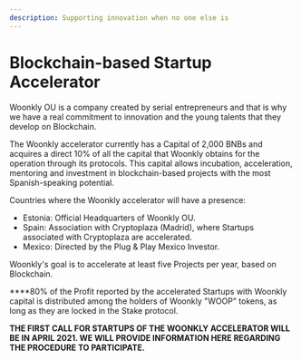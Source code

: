 ```yaml
---
description: Supporting innovation when no one else is
---
```


# Blockchain-based Startup Accelerator

Woonkly OU is a company created by serial entrepreneurs and that is why we have a real commitment to innovation and the young talents that they develop on Blockchain.  
  
The Woonkly accelerator currently has a Capital of 2,000 BNBs and acquires a direct 10% of all the capital that Woonkly obtains for the operation through its protocols. This capital allows incubation, acceleration, mentoring and investment in blockchain-based projects with the most Spanish-speaking potential.  
  
Countries where the Woonkly accelerator will have a presence:

* Estonia: Official Headquarters of Woonkly OU.
* Spain: Association with Cryptoplaza \(Madrid\), where Startups associated with Cryptoplaza are accelerated.
* Mexico: Directed by the Plug & Play Mexico Investor.

Woonkly's goal is to accelerate at least five Projects per year, based on Blockchain.  
  
****80% of the Profit reported by the accelerated Startups with Woonkly capital is distributed among the holders of Woonkly "WOOP" tokens, as long as they are locked in the Stake protocol.  
  
**THE FIRST CALL FOR STARTUPS OF THE WOONKLY ACCELERATOR WILL BE IN APRIL 2021. WE WILL PROVIDE INFORMATION HERE REGARDING THE PROCEDURE TO PARTICIPATE.**  


